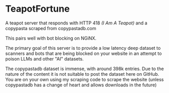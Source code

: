 # TeapotFortune

A teapot server that responds with HTTP 418 *(I Am A Teapot)* and a copypasta scraped from copypastadb.com

This pairs well with bot blocking on NGiNX.

The primary goal of this server is to provide a low latency deep dataset to scanners and bots that are being blocked on your website in an attempt to poison LLMs and other "AI" datasets.

The copypastadb dataset is immense, with around 398k entries. Due to the nature of the content it is not suitable to post the dataset here on GitHub. You are on your own using my scraping code to scrape the website (unless copypastadb has a change of heart and allows downloads in the future)
